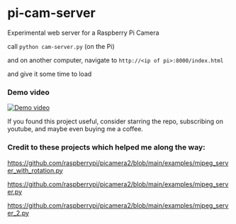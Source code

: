 # pi-cam-server

Experimental web server for a Raspberry Pi Camera

call ```python cam-server.py``` (on the Pi)

and on another computer, navigate to ```http://<ip of pi>:8000/index.html``` 

and give it some time to load

### Demo video

[![Demo video](https://img.youtube.com/vi/hkoxSHssY_g/0.jpg)](https://www.youtube.com/watch?v=hkoxSHssY_g)

If you found this project useful, consider starring the repo, subscribing on youtube, and maybe even buying me a coffee.

### Credit to these projects which helped me along the way: 

https://github.com/raspberrypi/picamera2/blob/main/examples/mjpeg_server_with_rotation.py

https://github.com/raspberrypi/picamera2/blob/main/examples/mjpeg_server.py

https://github.com/raspberrypi/picamera2/blob/main/examples/mjpeg_server_2.py
